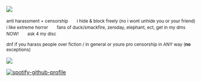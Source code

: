 ![](https://files.catbox.moe/xin0qr.jpg)

<sub>anti harassment + censorship　　i hide & block freely (no i wont unhide you or your friend)　　i like extreme horror　　fans of duck/smackfire, zeroday, elephant, ect, get in my dms NOW!　　ask 4 my disc</sub>

<sub>dnf if you harass people over fiction / in general or youre pro censorship in ANY way (**no** exceptions) </sub>

![](https://files.catbox.moe/ma96hc.jpg)

[![spotify-github-profile](https://spotify-github-profile.kittinanx.com/api/view?uid=autumngray08&cover_image=true&theme=novatorem&show_offline=false&background_color=121212&interchange=false&bar_color=ff0000&bar_color_cover=false)](https://github.com/kittinan/spotify-github-profile)
